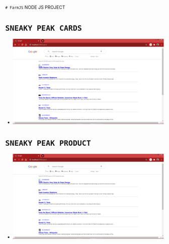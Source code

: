 `# FarmJS`
NODE JS PROJECT

# `SNEAKY PEAK CARDS`
  - ![CARDS Snekay Peak](https://github.com/Kabi4/Google-Engine-Copied/blob/main/SneakyPeak.png)   
  
# `SNEAKY PEAK PRODUCT`
  - ![PRODUCT Snekay Peak](https://github.com/Kabi4/Google-Engine-Copied/blob/main/SneakyPeak.png)   
